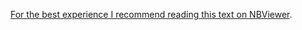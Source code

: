 [For the best experience I recommend reading this text on NBViewer](http://nbviewer.jupyter.org/github/ResidentMario/boston-airbnb-geo/blob/master/notebooks/boston-airbnb-geo.ipynb).
